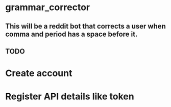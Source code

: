 # grammar_corrector

## This will be a reddit bot that corrects a user when comma and period has a space before it.

## TODO

# Create account
# Register API details like token
